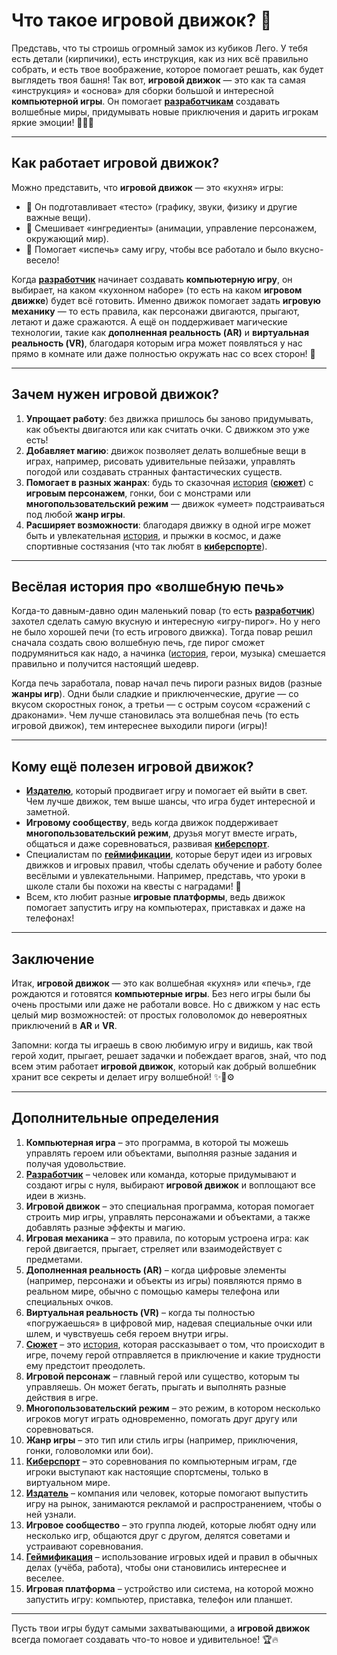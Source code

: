 # **Что такое игровой движок? 🚀**

Представь, что ты строишь огромный замок из кубиков Лего. У тебя есть детали (кирпичики), есть инструкция, как из них всё правильно собрать, и есть твое воображение, которое помогает решать, как будет выглядеть твоя башня! Так вот, **игровой движок** — это как та самая «инструкция» и «основа» для сборки большой и интересной **компьютерной игры**. Он помогает **[разработчикам](game_developers.md)** создавать волшебные миры, придумывать новые приключения и дарить игрокам яркие эмоции! 🏰🔧✨

---

## **Как работает игровой движок?**

Можно представить, что **игровой движок** — это «кухня» игры:

- 🍳 Он подготавливает «тесто» (графику, звуки, физику и другие важные вещи).
- 🥣 Смешивает «ингредиенты» (анимации, управление персонажем, окружающий мир).
- 🍰 Помогает «испечь» саму игру, чтобы все работало и было вкусно-весело!

Когда **[разработчик](game_developers.md)** начинает создавать **компьютерную игру**, он выбирает, на каком «кухонном наборе» (то есть на каком **игровом движке**) будет всё готовить. Именно движок помогает задать **игровую механику** — то есть правила, как персонажи двигаются, прыгают, летают и даже сражаются. А ещё он поддерживает магические технологии, такие как **дополненная реальность (AR)** и **виртуальная реальность (VR)**, благодаря которым игра может появляться у нас прямо в комнате или даже полностью окружать нас со всех сторон! 🎉

---

## **Зачем нужен игровой движок?**

1. **Упрощает работу**: без движка пришлось бы заново придумывать, как объекты двигаются или как считать очки. С движком это уже есть!
2. **Добавляет магию**: движок позволяет делать волшебные вещи в играх, например, рисовать удивительные пейзажи, управлять погодой или создавать странных фантастических существ.
3. **Помогает в разных жанрах**: будь то сказочная [история](story.md) (**[сюжет](story.md)**) с **игровым персонажем**, гонки, бои с монстрами или **многопользовательский режим** — движок «умеет» подстраиваться под любой **жанр игры**.
4. **Расширяет возможности**: благодаря движку в одной игре может быть и увлекательная [история](story.md), и прыжки в космос, и даже спортивные состязания (что так любят в **[киберспорте](eSport.md)**).

---

## **Весёлая история про «волшебную печь»**

Когда-то давным-давно один маленький повар (то есть **[разработчик](game_developers.md)**) захотел сделать самую вкусную и интересную «игру-пирог». Но у него не было хорошей печи (то есть игрового движка). Тогда повар решил сначала создать свою волшебную печь, где пирог сможет подрумяниться как надо, а начинка ([история](story.md), герои, музыка) смешается правильно и получится настоящий шедевр. 

Когда печь заработала, повар начал печь пироги разных видов (разные **жанры игр**). Одни были сладкие и приключенческие, другие — со вкусом скоростных гонок, а третьи — с острым соусом «сражений с драконами». Чем лучше становилась эта волшебная печь (то есть игровой движок), тем интереснее выходили пироги (игры)! 

---

## **Кому ещё полезен игровой движок?**

- **[Издателю](game_publisher.md)**, который продвигает игру и помогает ей выйти в свет. Чем лучше движок, тем выше шансы, что игра будет интересной и заметной.
- **Игровому сообществу**, ведь когда движок поддерживает **многопользовательский режим**, друзья могут вместе играть, общаться и даже соревноваться, развивая **[киберспорт](eSport.md)**.
- Специалистам по **[геймификации](gamification.md)**, которые берут идеи из игровых движков и игровых правил, чтобы сделать обучение и работу более весёлыми и увлекательными. Например, представь, что уроки в школе стали бы похожи на квесты с наградами! 🏅
- Всем, кто любит разные **игровые платформы**, ведь движок помогает запустить игру на компьютерах, приставках и даже на телефонах!

---

## **Заключение**

Итак, **игровой движок** — это как волшебная «кухня» или «печь», где рождаются и готовятся **компьютерные игры**. Без него игры были бы очень простыми или даже не работали вовсе. Но с движком у нас есть целый мир возможностей: от простых головоломок до невероятных приключений в **AR** и **VR**. 

Запомни: когда ты играешь в свою любимую игру и видишь, как твой герой ходит, прыгает, решает задачки и побеждает врагов, знай, что под всем этим работает **игровой движок**, который как добрый волшебник хранит все секреты и делает игру волшебной! ✨🧩⚙️

---

## **Дополнительные определения** 

1. **Компьютерная игра** – это программа, в которой ты можешь управлять героем или объектами, выполняя разные задания и получая удовольствие.
2. **[Разработчик](game_developers.md)** – человек или команда, которые придумывают и создают игры с нуля, выбирают **игровой движок** и воплощают все идеи в жизнь.
3. **Игровой движок** – это специальная программа, которая помогает строить мир игры, управлять персонажами и объектами, а также добавлять разные эффекты и магию.
4. **Игровая механика** – это правила, по которым устроена игра: как герой двигается, прыгает, стреляет или взаимодействует с предметами.
5. **Дополненная реальность (AR)** – когда цифровые элементы (например, персонажи и объекты из игры) появляются прямо в реальном мире, обычно с помощью камеры телефона или специальных очков.
6. **Виртуальная реальность (VR)** – когда ты полностью «погружаешься» в цифровой мир, надевая специальные очки или шлем, и чувствуешь себя героем внутри игры.
7. **[Сюжет](story.md)** – это [история](story.md), которая рассказывает о том, что происходит в игре, почему герой отправляется в приключение и какие трудности ему предстоит преодолеть.
8. **Игровой персонаж** – главный герой или существо, которым ты управляешь. Он может бегать, прыгать и выполнять разные действия в игре.
9. **Многопользовательский режим** – это режим, в котором несколько игроков могут играть одновременно, помогать друг другу или соревноваться.
10. **Жанр игры** – это тип или стиль игры (например, приключения, гонки, головоломки или бои).
11. **[Киберспорт](eSport.md)** – это соревнования по компьютерным играм, где игроки выступают как настоящие спортсмены, только в виртуальном мире.
12. **[Издатель](game_publisher.md)** – компания или человек, которые помогают выпустить игру на рынок, занимаются рекламой и распространением, чтобы о ней узнали.
13. **Игровое сообщество** – это группа людей, которые любят одну или несколько игр, общаются друг с другом, делятся советами и устраивают соревнования.
14. **[Геймификация](gamification.md)** – использование игровых идей и правил в обычных делах (учёба, работа), чтобы они становились интереснее и веселее.
15. **Игровая платформа** – устройство или система, на которой можно запустить игру: компьютер, приставка, телефон или планшет.

---

Пусть твои игры будут самыми захватывающими, а **игровой движок** всегда помогает создавать что-то новое и удивительное! 🏆🔥